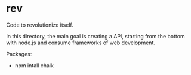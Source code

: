 # rev

Code to revolutionize itself.

In this directory, the main goal is creating a API, starting from the bottom with node.js and consume frameworks of web development. 

Packages:

+ npm intall chalk